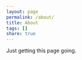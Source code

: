 ```yaml
---
layout: page
permalink: /about/
title: About
tags: []
share: true
---
```


Just getting this page going.

